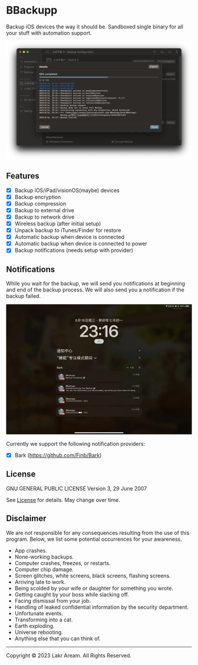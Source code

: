 # BBackupp

Backup iOS devices the way it should be. Sandboxed single binary for all your stuff with automation support.

![Demo](./Resource/Demo/Main.png)

## Features

- [x] Backup iOS/iPad/visionOS(maybe) devices
- [x] Backup encryption
- [x] Backup compression
- [x] Backup to external drive
- [x] Backup to network drive
- [x] Wireless backup (after initial setup)
- [x] Unpack backup to iTunes/Finder for restore
- [x] Automatic backup when device is connected
- [x] Automatic backup when device is connected to power
- [x] Backup notifications (needs setup with provider)

## Notifications

While you wait for the backup, we will send you notifications at beginning and end of the backup process. We will also send you a notification if the backup failed.

![Demo of notifications](./Resource/Demo/Notification.jpeg)

Currently we support the following notification providers:

- [x] Bark (https://github.com/Finb/Bark)



## License

GNU GENERAL PUBLIC LICENSE Version 3, 29 June 2007

See [License](./LICENSE) for details. May change over time.

## Disclaimer

We are not responsible for any consequences resulting from the use of this program. Below, we list some potential occurrences for your awareness.

- App crashes.
- None-working backups.
- Computer crashes, freezes, or restarts.
- Computer chip damage.
- Screen glitches, white screens, black screens, flashing screens.
- Arriving late to work.
- Being scolded by your wife or daughter for something you wrote.
- Getting caught by your boss while slacking off.
- Facing dismissal from your job.
- Handling of leaked confidential information by the security department.
- Unfortunate events.
- Transforming into a cat.
- Earth exploding.
- Universe rebooting.
- Anything else that you can think of.

---

Copyright © 2023 Lakr Aream. All Rights Reserved.

